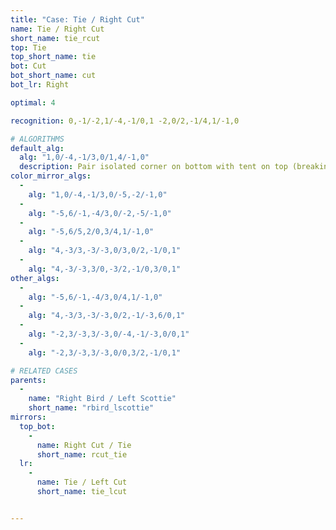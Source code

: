 ```yaml
---
title: "Case: Tie / Right Cut"
name: Tie / Right Cut
short_name: tie_rcut
top: Tie
top_short_name: tie
bot: Cut
bot_short_name: cut
bot_lr: Right

optimal: 4

recognition: 0,-1/-2,1/-4,-1/0,1 -2,0/2,-1/4,1/-1,0

# ALGORITHMS
default_alg:
  alg: "1,0/-4,-1/3,0/1,4/-1,0"
  description: Pair isolated corner on bottom with tent on top (breaking gem) to form good bird/scottie.
color_mirror_algs:
  -
    alg: "1,0/-4,-1/3,0/-5,-2/-1,0"
  -
    alg: "-5,6/-1,-4/3,0/-2,-5/-1,0"
  -
    alg: "-5,6/5,2/0,3/4,1/-1,0"
  -
    alg: "4,-3/3,-3/-3,0/3,0/2,-1/0,1"
  -
    alg: "4,-3/-3,3/0,-3/2,-1/0,3/0,1"
other_algs:
  -
    alg: "-5,6/-1,-4/3,0/4,1/-1,0"
  -
    alg: "4,-3/3,-3/-3,0/2,-1/-3,6/0,1"
  -
    alg: "-2,3/-3,3/-3,0/-4,-1/-3,0/0,1"
  -
    alg: "-2,3/-3,3/-3,0/0,3/2,-1/0,1"

# RELATED CASES
parents:
  -
    name: "Right Bird / Left Scottie"
    short_name: "rbird_lscottie"
mirrors:
  top_bot:
    -
      name: Right Cut / Tie
      short_name: rcut_tie
  lr:
    -
      name: Tie / Left Cut
      short_name: tie_lcut


---
```


